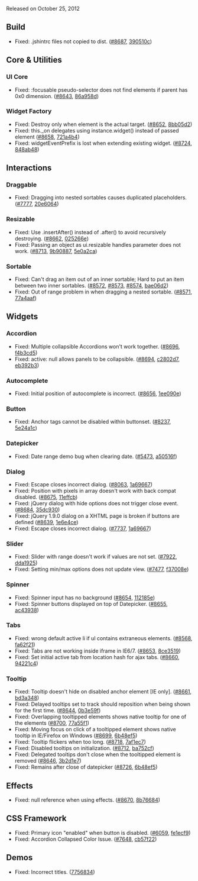 <script>{
	"title": "jQuery UI 1.9.1 Changelog"
}</script>

Released on October 25, 2012

## Build

* Fixed: .jshintrc files not copied to dist. ([#8687](http://bugs.jqueryui.com/ticket/8687), [390510c](http://github.com/jquery/jquery-ui/commit/390510c7059d98d68cfe082530051c476ee08be4))

## Core &amp; Utilities

### UI Core

* Fixed: :focusable pseudo-selector does not find elements if parent has 0x0 dimension. ([#8643](http://bugs.jqueryui.com/ticket/8643), [86a958d](http://github.com/jquery/jquery-ui/commit/86a958d3aa04a5928484d16b27a4d3eea39142e4))

### Widget Factory

* Fixed: Destroy only when element is the actual target. ([#8652](http://bugs.jqueryui.com/ticket/8652), [8bb05d2](http://github.com/jquery/jquery-ui/commit/8bb05d23e2c49ecbe2f83a3552efb0a93c48bb85))
* Fixed: this._on delegates using instance.widget() instead of passed element ([#8658](http://bugs.jqueryui.com/ticket/8658), [721a4b4](http://github.com/jquery/jquery-ui/commit/721a4b4ae027b140ca280bbc8fb8ed334081b184))
* Fixed: widgetEventPrefix is lost when extending existing widget. ([#8724](http://bugs.jqueryui.com/ticket/8724), [848ab48](http://github.com/jquery/jquery-ui/commit/848ab485839b6dd26f2b6c6680141d95cab32ceb))

## Interactions

### Draggable

* Fixed: Dragging into nested sortables causes duplicated placeholders. ([#7777](http://bugs.jqueryui.com/ticket/7777), [20e6064](http://github.com/jquery/jquery-ui/commit/20e6064711abca6f540e18ec9feca8ece3720324))

### Resizable

* Fixed: Use .insertAfter() instead of .after() to avoid recursively destroying. ([#8662](http://bugs.jqueryui.com/ticket/8662), [025266e](http://github.com/jquery/jquery-ui/commit/025266e00270d155f45550b6838ddd6f4a44470b))
* Fixed: Passing an object as ui.resizable handles parameter does not work. ([#8713](http://bugs.jqueryui.com/ticket/8713), [9b90887](http://github.com/jquery/jquery-ui/commit/9b908878ae3a9c0fbbd9958b579f223a648c5c69), [5e0a2ca](http://github.com/jquery/jquery-ui/commit/5e0a2ca1e502c482e3e281d07a37558b75ce3308))

### Sortable

* Fixed: Can't drag an item out of an inner sortable; Hard to put an item between two inner sortables. ([#8572](http://bugs.jqueryui.com/ticket/8572), [#8573](http://bugs.jqueryui.com/ticket/8573), [#8574](http://bugs.jqueryui.com/ticket/8574), [bae06d2](http://github.com/jquery/jquery-ui/commit/bae06d2b1ef6bbc946dce9fae91f68cc41abccda))
* Fixed: Out of range problem in when dragging a nested sortable. ([#8571](http://bugs.jqueryui.com/ticket/8571), [77a4aaf](http://github.com/jquery/jquery-ui/commit/77a4aaf47abe08f11eb4e0eabdb2a1c026c0f221))

## Widgets

### Accordion

* Fixed: Multiple collapsible Accordions won't work together. ([#8696](http://bugs.jqueryui.com/ticket/8696), [f4b3cd5](http://github.com/jquery/jquery-ui/commit/f4b3cd527116b25d4d6f44c2df0f2c472b961e6a))
* Fixed: active: null allows panels to be collapsible. ([#8694](http://bugs.jqueryui.com/ticket/8694), [c2802d7](http://github.com/jquery/jquery-ui/commit/c2802d7aa05e6dc7731806a35d9f0057405a22c7), [eb392b3](http://github.com/jquery/jquery-ui/commit/eb392b30359e334a1777ed3a8bc1237ce09528a5))

### Autocomplete

* Fixed: Initial position of autocomplete is incorrect. ([#8656](http://bugs.jqueryui.com/ticket/8656), [1ee090e](http://github.com/jquery/jquery-ui/commit/1ee090ea9e03c800a764d992506869384409bdb6))

### Button

* Fixed: Anchor tags cannot be disabled within buttonset. ([#8237](http://bugs.jqueryui.com/ticket/8237), [5e24a1c](http://github.com/jquery/jquery-ui/commit/5e24a1ce4b337830b37511305a6ddefe797fd40c))

### Datepicker

* Fixed: Date range demo bug when clearing date. ([#5473](http://bugs.jqueryui.com/ticket/5473), [a50516f](http://github.com/jquery/jquery-ui/commit/a50516f77e82206f2d1f4188c9f5a242442ace09))

### Dialog

* Fixed: Escape closes incorrect dialog. ([#8063](http://bugs.jqueryui.com/ticket/8063), [1a69667](http://github.com/jquery/jquery-ui/commit/1a696678878f48748912b4c9d5df6da91c760b98))
* Fixed: Position with pixels in array doesn't work with back compat disabled. ([#8675](http://bugs.jqueryui.com/ticket/8675), [11effcb](http://github.com/jquery/jquery-ui/commit/11effcbd35c7a0b36af2a710b385d741f5849cbf))
* Fixed: jQuery dialog with hide options does not trigger close event. ([#8684](http://bugs.jqueryui.com/ticket/8684), [35dc930](http://github.com/jquery/jquery-ui/commit/35dc9307fc2ce5d2016e8848fdc578829867f97e))
* Fixed: jQuery 1.9.0 dialog on a XHTML page is broken if buttons are defined ([#8639](http://bugs.jqueryui.com/ticket/8639), [1e6e4ce](http://github.com/jquery/jquery-ui/commit/1e6e4ce4dcd9ac885a7b4088898f61f4930e63a3))
* Fixed: Escape closes incorrect dialog. ([#7737](http://bugs.jqueryui.com/ticket/7737), [1a69667](https://github.com/jquery/jquery-ui/commit/1a696678878f48748912b4c9d5df6da91c760b98))

### Slider

* Fixed: Slider with range doesn't work if values are not set. ([#7922](http://bugs.jqueryui.com/ticket/7922), [dda1925](http://github.com/jquery/jquery-ui/commit/dda1925d0f8d19b4baffa20259674dcef85e8bab))
* Fixed: Setting min/max options does not update view. ([#7477](http://bugs.jqueryui.com/ticket/7477), [f37008e](http://github.com/jquery/jquery-ui/commit/f37008eeb11eb12571cb65b1010a7e5d367064ac))

### Spinner

* Fixed: Spinner input has no background ([#8654](http://bugs.jqueryui.com/ticket/8654), [112185e](http://github.com/jquery/jquery-ui/commit/112185ec8ddb7f0849fa40e7b1409e28153555f8))
* Fixed: Spinner buttons displayed on top of Datepicker. ([#8655](http://bugs.jqueryui.com/ticket/8655), [ac43938](http://github.com/jquery/jquery-ui/commit/ac43938c8c1c908546cdb967dce11806bf2b4197))

### Tabs

* Fixed: wrong default active li if ul contains extraneous elements. ([#8568](http://bugs.jqueryui.com/ticket/8568), [fa62f21](http://github.com/jquery/jquery-ui/commit/fa62f21e5ad09e5368efc3079859730e23a7123b))
* Fixed: Tabs are not working inside iframe in IE6/7. ([#8653](http://bugs.jqueryui.com/ticket/8653), [8ce3519](http://github.com/jquery/jquery-ui/commit/8ce35198daf261370e2962f4c429bf4fa998b2df))
* Fixed: Set initial active tab from location hash for ajax tabs. ([#8660](http://bugs.jqueryui.com/ticket/8660), [94221c4](http://github.com/jquery/jquery-ui/commit/94221c4e5b11496ef927889e1541d84b5746fb31))

### Tooltip

* Fixed: Tooltip doesn't hide on disabled anchor element [IE only]. ([#8661](http://bugs.jqueryui.com/ticket/8661), [bd3a348](http://github.com/jquery/jquery-ui/commit/bd3a348776bf50da53d17f1574efd5538ce9de4f))
* Fixed: Delayed tooltips set to track should reposition when being shown for the first time. ([#8644](http://bugs.jqueryui.com/ticket/8644), [0b3e59f](http://github.com/jquery/jquery-ui/commit/0b3e59f149054122d8948c29baa4bb174006d75e))
* Fixed: Overlapping tooltipped elements shows native tooltip for one of the elements ([#8700](http://bugs.jqueryui.com/ticket/8700), [77a55f1](http://github.com/jquery/jquery-ui/commit/77a55f1291861b87d30011ac5fd948f6b38d2c60))
* Fixed: Moving focus on click of a tooltipped element shows native tooltip in IE/Firefox on Windows ([#8699](http://bugs.jqueryui.com/ticket/8699), [6b48ef5](http://github.com/jquery/jquery-ui/commit/6b48ef5eca67f389d7a58f3c8a263ceb82c8becb))
* Fixed: Tooltip flickers when too long. ([#8718](http://bugs.jqueryui.com/ticket/8718), [7af1ec7](http://github.com/jquery/jquery-ui/commit/7af1ec727bcca8367e804cea77b9dd238b1c0d69))
* Fixed: Disabled tooltips on initialization. ([#8712](http://bugs.jqueryui.com/ticket/8712), [ba752cf](http://github.com/jquery/jquery-ui/commit/ba752cf7eda841ded93688ab3167b5515fa1660c))
* Fixed: Delegated tooltips don't close when the tooltipped element is removed ([#8646](http://bugs.jqueryui.com/ticket/8646), [3b2d1e7](http://github.com/jquery/jquery-ui/commit/3b2d1e7736be99671af70aa3b775d67b917517e5))
* Fixed: Remains after close of datepicker ([#8726](http://bugs.jqueryui.com/ticket/8726), [6b48ef5](https://github.com/jquery/jquery-ui/commit/6b48ef5eca67f389d7a58f3c8a263ceb82c8becb))

## Effects

* Fixed: null reference when using effects. ([#8670](http://bugs.jqueryui.com/ticket/8670), [8b76684](http://github.com/jquery/jquery-ui/commit/8b76684a92d7340175284bb369426f0164673b0a))

## CSS Framework

* Fixed: Primary icon "enabled" when button is disabled. ([#6059](http://bugs.jqueryui.com/ticket/6059), [fe1ecf9](http://github.com/jquery/jquery-ui/commit/fe1ecf97e01f6b9e6041ae324deafb69063d1c9c))
* Fixed: Accordion Collapsed Color Issue. ([#7648](http://bugs.jqueryui.com/ticket/7648), [cb57f22](http://github.com/jquery/jquery-ui/commit/cb57f223e0390266de5cad356477178e9112df41))

## Demos

* Fixed: Incorrect titles. ([7756834](http://github.com/jquery/jquery-ui/commit/77568347cf0a063ee905364dbe32268ab80d6edd))

